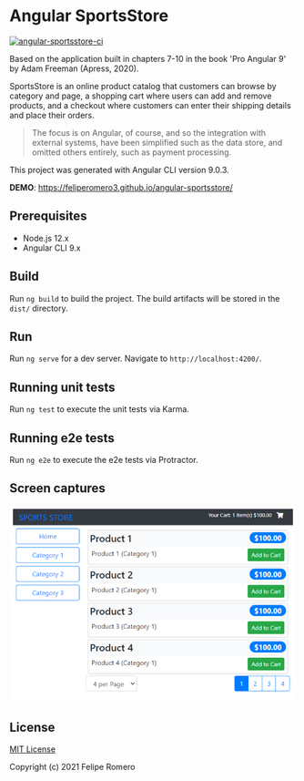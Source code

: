 # Angular SportsStore

[![angular-sportsstore-ci][ci-badge]][ci-workflow]

Based on the application built in chapters 7-10 in the book 'Pro Angular 9' by Adam Freeman (Apress, 2020).

SportsStore is an online product catalog that customers can browse by category and page, a shopping cart
where users can add and remove products, and a checkout where customers can enter their shipping details
and place their orders.

>The focus is on Angular, of course, and so the integration with external systems, have been
simplified such as the data store, and omitted others entirely, such as payment processing.

This project was generated with Angular CLI version 9.0.3.

**DEMO**: <https://feliperomero3.github.io/angular-sportsstore/>

## Prerequisites

- Node.js 12.x
- Angular CLI 9.x

## Build

Run `ng build` to build the project. The build artifacts will be stored in the `dist/` directory.

## Run

Run `ng serve` for a dev server. Navigate to `http://localhost:4200/`.

## Running unit tests

Run `ng test` to execute the unit tests via Karma.

## Running e2e tests

Run `ng e2e` to execute the e2e tests via Protractor.

## Screen captures

![angular-sportsstore-home](.github/assets/angular-sportsstore.png)

## License

[MIT License](./LICENSE)

Copyright (c) 2021 Felipe Romero

[ci-badge]: https://github.com/feliperomero3/angular-sportsstore/actions/workflows/angular-sportsstore-ci.yml/badge.svg
[ci-workflow]: https://github.com/feliperomero3/angular-sportsstore/actions/workflows/angular-sportsstore-ci.yml

